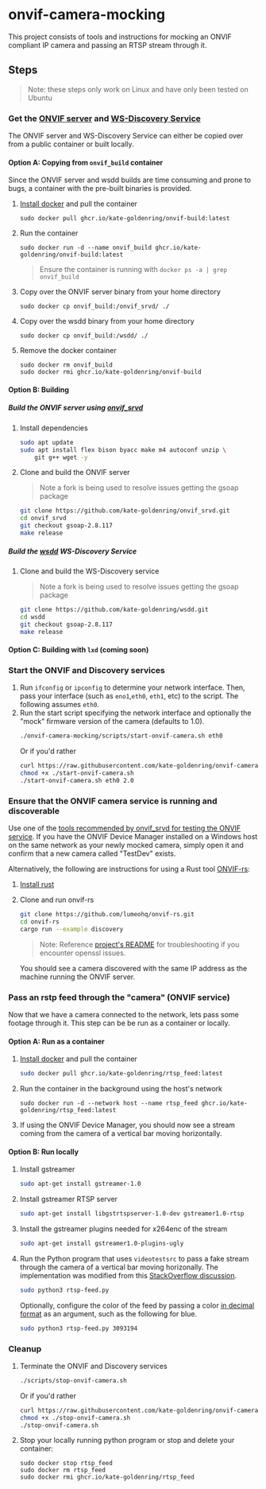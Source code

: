 # onvif-camera-mocking
This project consists of tools and instructions for mocking an ONVIF compliant IP camera and passing an RTSP stream through it.

## Steps
> Note: these steps only work on Linux and have only been tested on Ubuntu

### Get the [ONVIF server]((https://github.com/KoynovStas/onvif_srvd)) and [WS-Discovery Service](https://github.com/KoynovStas/wsdd)
The ONVIF server and WS-Discovery Service can either be copied over from a public container or built locally.
#### Option A: Copying from `onvif_build` container
Since the ONVIF server and wsdd builds are time consuming and prone to bugs, a container with the pre-built binaries is provided.
1. [Install docker](https://docs.docker.com/engine/install/ubuntu/) and pull the container
    ```
    sudo docker pull ghcr.io/kate-goldenring/onvif-build:latest
    ```
1. Run the container
    ```
    sudo docker run -d --name onvif_build ghcr.io/kate-goldenring/onvif-build:latest
    ```
    > Ensure the container is running with `docker ps -a | grep onvif_build`
1. Copy over the ONVIF server binary from your home directory
    ```
    sudo docker cp onvif_build:/onvif_srvd/ ./
    ```
1. Copy over the wsdd binary from your home directory
    ```
    sudo docker cp onvif_build:/wsdd/ ./
    ```
1. Remove the docker container
    ```
    sudo docker rm onvif_build
    sudo docker rmi ghcr.io/kate-goldenring/onvif-build
    ```
#### Option B: Building
##### Build the ONVIF server using [onvif_srvd](https://github.com/KoynovStas/onvif_srvd) 

1. Install dependencies
    ```sh
    sudo apt update
    sudo apt install flex bison byacc make m4 autoconf unzip \
        git g++ wget -y
    ```
1. Clone and build the ONVIF server
    > Note a fork is being used to resolve issues getting the gsoap package

    ```sh
    git clone https://github.com/kate-goldenring/onvif_srvd.git 
    cd onvif_srvd
    git checkout gsoap-2.8.117
    make release
    ```
##### Build the [wsdd](https://github.com/KoynovStas/wsdd) WS-Discovery Service
1. Clone and build the WS-Discovery service
    > Note a fork is being used to resolve issues getting the gsoap package

    ```sh
    git clone https://github.com/kate-goldenring/wsdd.git 
    cd wsdd
    git checkout gsoap-2.8.117 
    make release
    ```
#### Option C: Building with `lxd` (coming soon)
### Start the ONVIF and Discovery services
1. Run `ifconfig` or `ipconfig` to determine your network interface. Then, pass your interface (such as `eno1`,`eth0`, `eth1`, etc) to the script. The following assumes `eth0`. 
1. Run the start script specifying the network interface and optionally the "mock" firmware version of the camera (defaults to 1.0).
    ```sh
    ./onvif-camera-mocking/scripts/start-onvif-camera.sh eth0
    ```
    Or if you'd rather 
    ```sh
    curl https://raw.githubusercontent.com/kate-goldenring/onvif-camera-mocking/main/scripts/start-onvif-camera.sh > ./start-onvif-camera.sh
    chmod +x ./start-onvif-camera.sh
    ./start-onvif-camera.sh eth0 2.0
    ```
### Ensure that the ONVIF camera service is running and discoverable 
Use one of the [tools recommended by onvif_srvd for testing the ONVIF service](https://github.com/KoynovStas/onvif_srvd#testing). If you have the ONVIF Device Manager installed on a Windows host on the same network as your newly mocked camera, simply open it and confirm that a new camera called "TestDev" exists.

Alternatively, the following are instructions for using a Rust tool [ONVIF-rs](https://github.com/lumeohq/onvif-rs):
1. [Install rust](https://www.rust-lang.org/tools/install)
1. Clone and run onvif-rs
    ```sh
    git clone https://github.com/lumeohq/onvif-rs.git
    cd onvif-rs
    cargo run --example discovery
    ```
    > Note: Reference [project's README](https://github.com/lumeohq/onvif-rs#troubleshooting) for troubleshooting if you encounter openssl issues.

    You should see a camera discovered with the same IP address as the machine running the ONVIF server.

### Pass an rstp feed through the "camera" (ONVIF service) 
Now that we have a camera connected to the network, lets pass some footage through it. This step can be be run as a container or locally.
#### Option A: Run as a container
1. [Install docker](https://docs.docker.com/engine/install/ubuntu/) and pull the container
    ```sh
    sudo docker pull ghcr.io/kate-goldenring/rtsp_feed:latest
    ```
1. Run the container in the background using the host's network
    ```
    sudo docker run -d --network host --name rtsp_feed ghcr.io/kate-goldenring/rtsp_feed:latest
    ```
1. If using the ONVIF Device Manager, you should now see a stream coming from the camera of a vertical bar moving horizontally.

#### Option B: Run locally
1. Install gstreamer
    ```sh
    sudo apt-get install gstreamer-1.0
    ```
1. Install gstreamer RTSP server
    ```sh
    sudo apt-get install libgstrtspserver-1.0-dev gstreamer1.0-rtsp 
    ```
1. Install the gstreamer plugins needed for x264enc of the stream
    ```sh
    sudo apt-get install gstreamer1.0-plugins-ugly
    ```
1. Run the Python program that uses `videotestsrc` to pass a fake stream through the camera of a vertical bar moving horizonally. The implementation was modified from this [StackOverflow discussion](https://stackoverflow.com/questions/59858898/how-to-convert-a-video-on-disk-to-a-rtsp-stream).
    ```sh
    sudo python3 rtsp-feed.py 
    ```

    Optionally, configure the color of the feed by passing a color [in decimal format](https://www.mathsisfun.com/hexadecimal-decimal-colors.html) as an argument, such as the following for blue.
    ```sh
    sudo python3 rtsp-feed.py 3093194
    ```
### Cleanup
1. Terminate the ONVIF and Discovery services
    ```sh
    ./scripts/stop-onvif-camera.sh
    ```
    Or if you'd rather 
    ```sh
    curl https://raw.githubusercontent.com/kate-goldenring/onvif-camera-mocking/main/scripts/stop-onvif-camera.sh > ./stop-onvif-camera.sh
    chmod +x ./stop-onvif-camera.sh
    ./stop-onvif-camera.sh
    ```
1. Stop your locally running python program or stop and delete your container:
    ```
    sudo docker stop rtsp_feed
    sudo docker rm rtsp_feed
    sudo docker rmi ghcr.io/kate-goldenring/rtsp_feed
    ```
